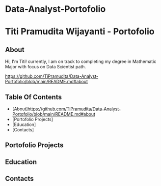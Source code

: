 # Data-Analyst-Portofolio
# Titi Pramudita Wijayanti - Portofolio
## About 
Hi, I'm Titi! currently, I am on track to completing my degree in  Mathematic Major with focus on Data Scientist path.

https://github.com/TiPramudita/Data-Analyst-Portofolio/blob/main/README.md#about
## Table Of Contents
- [About]https://github.com/TiPramudita/Data-Analyst-Portofolio/blob/main/README.md#about
- [Portofolio Projects]
- [Education]
- [Contacts]
## Portofolio Projects
## Education
## Contacts 
